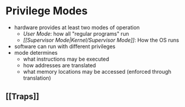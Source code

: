 # Privilege Modes
- hardware provides at least two modes of operation
	- *User Mode*: how all "regular programs" run
	- *[[Supervisor Mode|Kernel/Supervisor Mode]]*: How the OS runs
- software can run with different privileges
- mode determines
	- what instructions may be executed
	- how addresses are translated
	- what memory locations may be accessed (enforced through translation)

## [[Traps]]